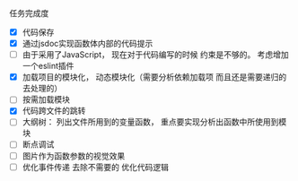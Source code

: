 任务完成度
- [x] 代码保存
- [x] 通过jsdoc实现函数体内部的代码提示
- [ ] 由于采用了JavaScript， 现在对于代码编写的时候 约束是不够的。 考虑增加一个eslint插件
- [x] 加载项目的模块化， 动态模块化（需要分析依赖加载项 而且还是需要递归的去处理的）
- [ ] 按需加载模块 
- [x] 代码跨文件的跳转
- [ ] 大纲树： 列出文件所用到的变量函数， 重点要实现分析出函数中所使用到模块
- [ ] 断点调试
- [ ] 图片作为函数参数的视觉效果
- [ ] 优化事件传递 去除不需要的 优化代码逻辑
